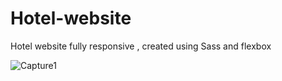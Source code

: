 # Hotel-website
Hotel website fully responsive , created using Sass and flexbox 

![Capture1](https://user-images.githubusercontent.com/94356500/164704571-e041f554-3cf1-41ec-bfa0-c69c0be6cea2.JPG)
